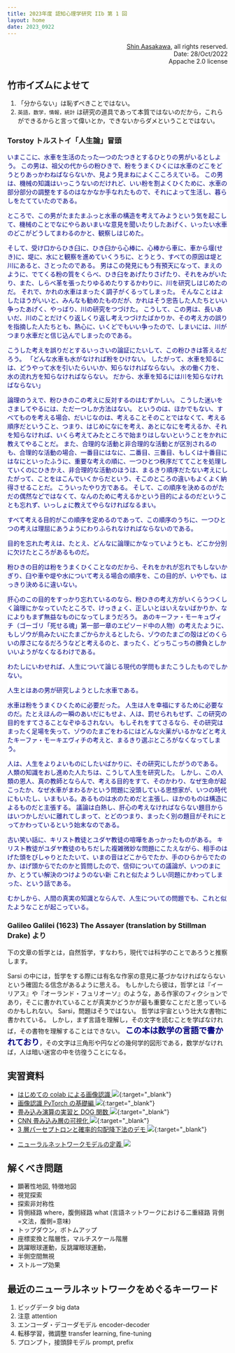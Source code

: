 ```yaml
---
title: 2023年度 認知心理学研究 IIb 第 1 回
layout: home
date: 2023_0922
---
```


<div align='right'>
<a href='mailto:educ0233@komazawa-u.ac.jp'>Shin Aasakawa</a>, all rights reserved.<br>
Date: 28/Oct/2022<br/>
Appache 2.0 license<br/>
</div>

## 竹市イズムによせて

1. 「分からない」は恥ずべきことではない。
1. `英語，数学，情報，統計` は研究の道具であって本質ではないのだから，これらができるからと言って偉いとか，できないからダメということではない。

### Torstoy トルストイ「人生論」冒頭

<div style="background-color:white;color:navy;">

いまここに、水車を生活のたった―つのたつきとするひとりの男がいるとしよう。
この男は、祖父の代からの粉ひきで、粉をうまくひくには水車のどこをどうとりあっかわねばならないか、見よう見まねによくこころえている。
この男は、機械の知識はいっこうないのだけれど、いい粉を割よくひくために、水車の部分部分の調整をするのはなかなか手なれたもので、それによって生活し、暮らしをたてていたのである。<br/>

ところで、この男がたまたまふっと水車の構造を考えてみようという気を起こして、機械のことでなにやらあいまいな意見を聞いたりしたあげく、いったい水車のどこがどうしてまわるのかと、観察しはじめた。<br/>

そして、受け口からひき臼に、ひき臼から心棒に、心棒から車に、車から堰(せき)に、堤に、水にと観察を進めていくうちに、とうとう、すべての原因は堤と川にあると、さとったのである。
男はこの発見にもう有預天になって、まえのように、でてくる粉の質をくらべ、ひき臼をあげたりさげたり、それをみがいたり、また、しらべ革を張ったりゆるめたりするかわりに、川を研究しはじめたのだ。
それで、かれの水車はまったく調子がくるってしまった。
そんなことはよしたほうがいいと、みんなも勧めたものだが、かれはそう忠告した人たちといい争ったあげく、やっばり、川の研究をつづけた。
こうして、この男は、長いあいだ、川のことだけくり返しくり返し考えつづけたばかりか、その考え方の誤りを指摘した人たちとも、熱心に、いくどでもいい争ったので、しまいには、川がつまり水車だと信じ込んでしまったのである。<br/>

こうした考えを誤りだとするいっさいの論証にたいして、この粉ひきは答えるだろう。
「どんな水車も水がなければ粉をひけない。
したがって、水車を知るには、どうやって水を引いたらいいか、知らなければならない。
水の働く力を、水の流れ方を知らなければならない。
だから、水車を知るには川を知らなければならない」<br/>

論理のうえで、粉ひきのこの考えに反対するのはむずかしい。
こうした迷いをさましてやるには、ただ一つしか方法はない。
というのは、ほかでもない、すべてものを考える場合、だいじなのは、考えることそのことではなくて、考える順序だということ、つまり、はじめになにを考え、あとになにを考えるか、それを知らなければ、いくら考えてみたところで始まりはしないということをかれに教えてやることだ。
また、合理的な活動と非合理的な活動とが区別されるのも、合理的な活動の場合、一番目にはなに、二番目、三番目、もしくは十番目にはなにといったふうに、重要な考えの順に、一つひとつ秩序だててことを処理していくのにひきかえ、非合理的な活動のほうは、まるきり順序だたない考えにしたがって、ことをはこんでいくからだという、そこのところの違いもよくよく納得させることだ。
こういったやり方である。
そして、この順序を決めるのがただの偶然などではなくて、なんのために考えるかという目的によるのだということも忘れず、いっしょに教えてやらなければなるまい。<br/>

すべて考える目的がこの順序を定めるのであって、この順序のうちに、一つひとつの考えは理屈にあうようにわりふられなければならないのである。<br/>

目的を忘れた考えは、たとえ、どんなに論理にかなっていようとも、どこか分別に欠けたところがあるものだ。<br/>

粉ひきの目的は粉をうまくひくことなのだから、それをかれが忘れでもしないかぎり、臼や車や堤や水について考える場合の順序を、この目的が、いやでも、はっきり決めるに違いない。<br/>

肝心のこの目的をすっかり忘れているのなら、粉ひきの考え方がいくらうつくしく論理にかなっていたところで、けっきょく、正しいとはいえないばかりか、なによりもまず無益なものになってしまうだろう。
あのキーファ・モーキュヴィチ（ゴーゴリ「死せる魂」第一部一章のエピソード中の人物）の考えたように、もしゾウが鳥みたいにたまごからかえるとしたら、ゾウのたまごの殻はどのくらいの厚さになるだろうなどと考えるのと、まったく、どっちこっちの勝負としか
いいようがなくなるわけである。<br/>

わたしにいわせれば、人生について論じる現代の学問もまたこうしたものでしかない。<br/>

人生とはあの男が研究しようとした水車である。<br/>

水車は粉をうまくひくために必要だった。
人生は人を幸福にするために必要なのだ。たとえほんの一瞬のあいだにもせよ、人は、罰せられもせず、この研究の目的をすてさることなぞゆるされない。
もしそれをすてさるなら、その研究はまったく足場を失って、ゾウのたまごをわるにはどんな火薬がいるかなどと考えたキーファ・モーキエヴィチの考えと、まるきり選ぶところがなくなってしまう。<br/>

人は、人生をよりよいものにしたいばかりに、その研究にしたがうのである。
人類の知識をおし進めた人たちは、こうして人生を研究した。
しかし、この人類の恩人、真の教師とならんで、考える目的をすて、そのかわり、なぜ生命が起こったか、なぜ水車がまわるかという問題に没頭している思想家が、いつの時代にもいたし、いまもいる。あるものは水のためだと主張し、ほかのものは構造によるものだと主張する。
議論は白熱し、肝心の考えなければならない題目からはいつかしだいに離れてしまって、とどのつまり、まったく別の題目がそれにとってかわっているという始末なのである。<br/>

古い笑い話に、キリスト教徒とユダヤ教徒の喧嘩をあっかったものがある。
キリスト教徒がユダヤ教徒のもちだした複雑微妙な問題にこたえながら、相手のはげた頭をびしゃりとたたいて、いまの音はどこからでたか、手のひらからでたのか、はげ頭からでたのかと質問したので、信仰についての議論が、いつのまにか、とうてい解決のつけようのない新
これと似たようしい同題にかわってしまった、という話である。<br/>

むかしから、人間の真実の知識とならんで、人生についての問題でも、これと似たようなことが起こっている。
</div>

### Galileo Galilei (1623) The Assayer (translation by Stillman Drake) より

下の文章の哲学とは，自然哲学，すなわち，現代では科学のことであろうと推察します。

<quote>
Sarsi の中には，哲学をする際には有名な作家の意見に基づかなければならないという確固たる信念があるように思える。
もしかしたら彼は，哲学とは『イーリアス』や『オーランド・フュリオーソ』のような，ある作家のフィクションであり，そこに書かれていることが真実かどうかが最も重要なことだと思っているのかもしれない。
Sarsi，問題はそうではない。
哲学は宇宙という壮大な書物に書かれている。
しかし，まず言語を理解し，その文字を読むことを学ばなければ，その書物を理解することはできない。
<font style="color:navy;font-size:14pt;font-weight:800">この本は数学の言語で書かれており</font>，その文字は三角形や円などの幾何学的図形である，数学がなければ，人は暗い迷宮の中を彷徨うことになる。
<!-- > In Sarsi I seem to discern the firm belief that in philosophizing one must support oneself upon the opinion of some celebrated author, as if our minds ought to remain completely sterile and barren unless wedded to the reasoning of some other person.
Possibly he thinks that philosophy is a book of fiction by some writer, like the Iliad or Orlando Furioso, productions in which the least important thing is whether what is written there is true.
Well, Sarsi, that is not how matters stand.
Philosophy is written in this grand book, the universe, which stands continually open to our gaze.
But the book cannot be understood unless one first learns to comprehend the language and read the letters in which it is composed.
It is written in the language of mathematics, and its characters are triangles, circles, and other geometric figures without which it is humanly impossible to understand a single word of it; without these, one wanders about in a dark labyrinth. -->
</quote>

## 実習資料

* [はじめての colab による画像認識 <img src="/assets/colab_icon.svg">](https://colab.research.google.com/github/komazawa-deep-learning/komazawa-deep-learning.github.io/blob/master/2021notebooks/2021komazawa_cogsy000_CNN_demo.ipynb){:target="_blank"}
* [画像認識 PyTorch の基礎編  <img src="/assets/colab_icon.svg">](https://colab.research.google.com/github/komazawa-deep-learning/komazawa-deep-learning.github.io/blob/master/notebooks/2020_0515komazawa_step_by_step_CNN_Pytorch.ipynb){:target="_blank"}
* [畳み込み演算の実習と DOG 関数 <img src="/assets/colab_icon.svg">](https://colab.research.google.com/github/ShinAsakawa/ShinAsakawa.github.io/blob/master/2022notebooks/2022_1024convolution_exercise.ipynb){:target="_blank"}
* [CNN 畳み込み層の可視化 <img src="/assets/colab_icon.svg">](https://colab.research.google.com/github/ShinAsakawa/ShinAsakawa.github.io/blob/master/2022notebooks/2022_1024CNN_layer_visualization.ipynb){:target="_blank"}
* [3 層パーセプトロンと確率的勾配降下法のデモ <img src="/assets/colab_icon.svg">](https://colab.research.google.com/github/ShinAsakawa/2015corona/blob/master/2021notebooks/2021_0521mlp_Adam_SGD.ipynb){:target="_blank"}

<!-- - [画像処理における特徴量抽出 <img src="/assets/colab_icon.svg">](https://colab.research.google.com/github/ShinAsakawa/ShinAsakawa.github.io/blob/master/notebooks/2020Sight_visit_feature_extractions_demo.ipynb){:target="_blank"}
- [DOG 等エッジ検出と顔検出の従来手法 <img src="/assets/colab_icon.svg">](https://colab.research.google.com/github/komazawa-deep-learning/komazawa-deep-learning.github.io/blob/master/notebooks/2021_0528edge_and_face_detection_algorithm_not_cnn.ipynb){:target="_blank"} -->

* [ニューラルネットワークモデルの定義 <img src="/assets/colab_icon.svg">](https://colab.research.google.com/github/komazawa-deep-learning/komazawa-deep-learning.github.io/blob/master/2022notebooks/2022_1028komazawa_neural_networks_primer.ipynb)

<!--
* [演習スライド01 <img src="/2022assets/PDF_file_icon.svg" width="1%">](https://komazawa-deep-learning.github.io/2021cogpsy/2021lect04_slide01.pdf)
* [演習スライド02 <img src="/2022assets/PDF_file_icon.svg" width="1%">](https://komazawa-deep-learning.github.io/2021cogpsy/2021lect04_slide02.pdf)
* [演習スライド03 <img src="/2022assets/PDF_file_icon.svg" width="1%">](https://komazawa-deep-learning.github.io/2021cogpsy/2021lect04_excercise01_model_def.pdf)
* [演習スライド04 <img src="/2022assets/PDF_file_icon.svg" width="1%">](https://komazawa-deep-learning.github.io/2021cogpsy/2021lect04_excercise02_activation.pdf)
* [演習スライド05 <img src="/2022assets/PDF_file_icon.svg" width="1%">](https://komazawa-deep-learning.github.io/2021cogpsy/2021lect04_excercise03_loss.pdf)
* [演習スライド06 <img src="/2022assets/PDF_file_icon.svg" width="1%">](https://komazawa-deep-learning.github.io/2021cogpsy/2021lect04_excercise04_optim.pdf)
* [演習スライド07 <img src="/2022assets/PDF_file_icon.svg" width="1%">](https://komazawa-deep-learning.github.io/2021cogpsy/2021lect04_excercise05_data_and_run.pdf) -->

## 解くべき問題

* 顕著性地図, 特徴地図
* 視覚探索
* 探索非対称性
* 背側経路 where，腹側経路 what (言語ネットワークにおける二重経路 背側=文法，腹側=意味)
* トップダウン，ボトムアップ
* 座標変換と階層性，マルチスケール階層
* 跳躍眼球運動，反跳躍眼球運動，
* 半側空間無視
* ストループ効果

## 最近のニューラルネットワークをめぐるキーワード

1. ビッグデータ big data
2. 注意 attention
3. エンコーダ・デコーダモデル encoder-decoder
4. 転移学習，微調整 transfer learning, fine-tuning
5. プロンプト，接頭辞モデル prompt, prefix



<!-- <center> -->
<!--  <img src="https://komazawa-deep-learning.github.io/assets/2008Fuster_Prefrontal_Cortex_fig8_4.svg" width="39%"> -->
<!--  <img src="https://komazawa-deep-learning.github.io/assets/2015Ronneberger_U-Net_Fig1_ja.svg" width="48%"> -->
<!-- </center> -->

